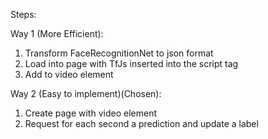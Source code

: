 Steps:

Way 1 (More Efficient):
1. Transform FaceRecognitionNet to json format
2. Load into page with TfJs inserted into the script tag
3. Add to video element


Way 2 (Easy to implement)(Chosen):
1. Create page with video element
2. Request for each second a prediction and update a label
